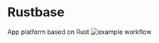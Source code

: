 # Rustbase

App platform based on Rust
![example workflow](https://github.com/kaiekaie/rustbase/actions/workflows/rust.yml/badge.svg
)
